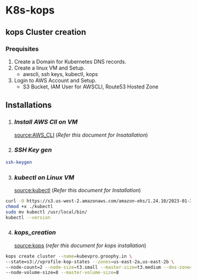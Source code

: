 # K8s-kops
## kops Cluster creation
### Prequisites

1. Create a Domain for Kubernetes DNS records.
1. Create a linux VM and Setup.
   - awscli, ssh keys, kubectl, kops
1. Login to AWS Account and Setup.
   - S3 Bucket, IAM User for AWSCLI, Route53 Hosted Zone

## Installations 

1. ### _Install AWS ClI on VM_
   [source:AWS_CLI](https://docs.aws.amazon.com/cli/latest/userguide/getting-started-install.html) (_Refer this document for Insatallation_)

2. ### _SSH Key gen_
```sh
ssh-keygen
```
3. ### _kubectl on Linux VM_

   [source:kubectl](https://docs.aws.amazon.com/eks/latest/userguide/install-kubectl.html) (_Refer this document for Installation_)

```sh
curl -O https://s3.us-west-2.amazonaws.com/amazon-eks/1.24.10/2023-01-30/bin/linux/amd64/kubectl
chmod +x ./kubectl
sudo mv kubectl /usr/local/bin/
kubectl --version
```
4. ### _kops_creation_

   [source:kops](https://kubernetes.io/docs/setup/production-environment/tools/kops/) (_refer this document for kops installation_)








```sh
kops create cluster --name=kubevpro.groophy.in \ 
--state=s3://vprofile-kop-states --zones=us-east-2a,us-east-2b \ 
--node-count=2 --node-size=t3.small --master-size=t3.medium --dns-zone=kubevpro.groophy.in \ 
--node-volume-size=8 --master-volume-size=8
```